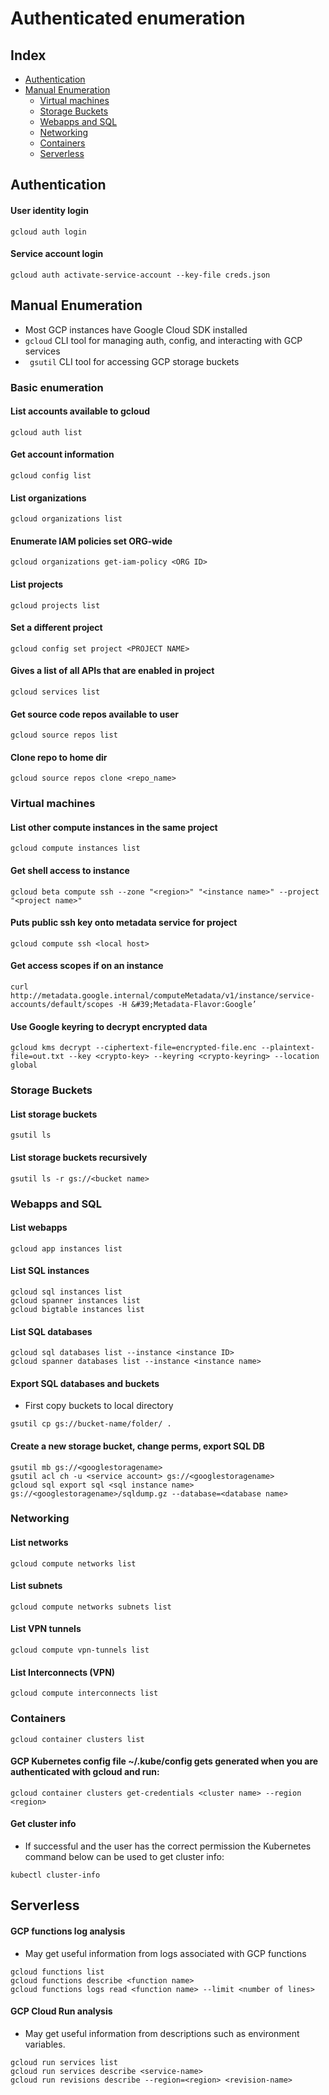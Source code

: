 # Authenticated enumeration
## Index
* [Authentication](#Authentication)
* [Manual Enumeration](#Manual-Enumeration)
  * [Virtual machines](#Virtual-machines)
  * [Storage Buckets](#Storage-Buckets)
  * [Webapps and SQL](#Webapps-and-SQL)
  * [Networking](#Networking)
  * [Containers](#Containers)
  * [Serverless](#Serverless)

## Authentication
#### User identity login
```
gcloud auth login
```

#### Service account login
```
gcloud auth activate-service-account --key-file creds.json
```

## Manual Enumeration
-  Most GCP instances have Google Cloud SDK installed
-  ```gcloud``` CLI tool for managing auth, config, and interacting with GCP services
-  ``` gsutil``` CLI tool for accessing GCP storage buckets

### Basic enumeration
#### List accounts available to gcloud
```
gcloud auth list
```

#### Get account information
```
gcloud config list
```

#### List organizations
```
gcloud organizations list
```

#### Enumerate IAM policies set ORG-wide
```
gcloud organizations get-iam-policy <ORG ID>
```

#### List projects
```
gcloud projects list
```

#### Set a different project
```
gcloud config set project <PROJECT NAME> 
```

#### Gives a list of all APIs that are enabled in project
```
gcloud services list
```

#### Get source code repos available to user
```
gcloud source repos list
```

#### Clone repo to home dir
```
gcloud source repos clone <repo_name>
```

### Virtual machines
#### List other compute instances in the same project
```
gcloud compute instances list
```

#### Get shell access to instance
```
gcloud beta compute ssh --zone "<region>" "<instance name>" --project "<project name>"
```

#### Puts public ssh key onto metadata service for project
```
gcloud compute ssh <local host>
```

#### Get access scopes if on an instance
```
curl http://metadata.google.internal/computeMetadata/v1/instance/service-accounts/default/scopes -H &#39;Metadata-Flavor:Google’
```

#### Use Google keyring to decrypt encrypted data
```
gcloud kms decrypt --ciphertext-file=encrypted-file.enc --plaintext-file=out.txt --key <crypto-key> --keyring <crypto-keyring> --location global
```

### Storage Buckets
#### List storage buckets
```
gsutil ls
```

#### List storage buckets recursively
```
gsutil ls -r gs://<bucket name>
```

### Webapps and SQL
#### List webapps
```
gcloud app instances list
```

#### List SQL instances
```
gcloud sql instances list
gcloud spanner instances list
gcloud bigtable instances list
```

#### List SQL databases
```
gcloud sql databases list --instance <instance ID>
gcloud spanner databases list --instance <instance name>
```

#### Export SQL databases and buckets
- First copy buckets to local directory
```
gsutil cp gs://bucket-name/folder/ .
```

#### Create a new storage bucket, change perms, export SQL DB
```
gsutil mb gs://<googlestoragename>
gsutil acl ch -u <service account> gs://<googlestoragename>
gcloud sql export sql <sql instance name> gs://<googlestoragename>/sqldump.gz --database=<database name>
```

### Networking
#### List networks
```
gcloud compute networks list
```

#### List subnets
```
gcloud compute networks subnets list
```

#### List VPN tunnels
```
gcloud compute vpn-tunnels list
```

#### List Interconnects (VPN)
```
gcloud compute interconnects list
```

### Containers
```
gcloud container clusters list
```

#### GCP Kubernetes config file ~/.kube/config gets generated when you are authenticated with gcloud and run:
```
gcloud container clusters get-credentials <cluster name> --region <region>
```

#### Get cluster info
- If successful and the user has the correct permission the Kubernetes command below can be used to get cluster info:
```
kubectl cluster-info
```

## Serverless
#### GCP functions log analysis 
- May get useful information from logs associated with GCP functions
```
gcloud functions list
gcloud functions describe <function name>
gcloud functions logs read <function name> --limit <number of lines>
```

#### GCP Cloud Run analysis
- May get useful information from descriptions such as environment variables.
```
gcloud run services list
gcloud run services describe <service-name>
gcloud run revisions describe --region=<region> <revision-name>
```

